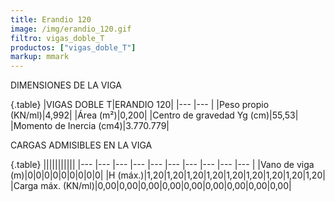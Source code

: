 ```yaml
---
title: Erandio 120
image: /img/erandio_120.gif
filtro: vigas_doble_T
productos: ["vigas_doble_T"]
markup: mmark
---
```


DIMENSIONES DE LA VIGA

{.table}
|VIGAS DOBLE T|ERANDIO 120|
|--- |--- |
|Peso propio (KN/ml)|4,992|
|Área (m²)|0,200|
|Centro de gravedad Yg (cm)|55,53|
|Momento de Inercia (cm4)|3.770.779|




CARGAS ADMISIBLES EN LA VIGA

{.table}
|||||||||||
|--- |--- |--- |--- |--- |--- |--- |--- |--- |--- |
|Vano de viga (m)|0|0|0|0|0|0|0|0|0|
|H (máx.)|1,20|1,20|1,20|1,20|1,20|1,20|1,20|1,20|1,20|
|Carga máx. (KN/ml)|0,00|0,00|0,00|0,00|0,00|0,00|0,00|0,00|0,00|
